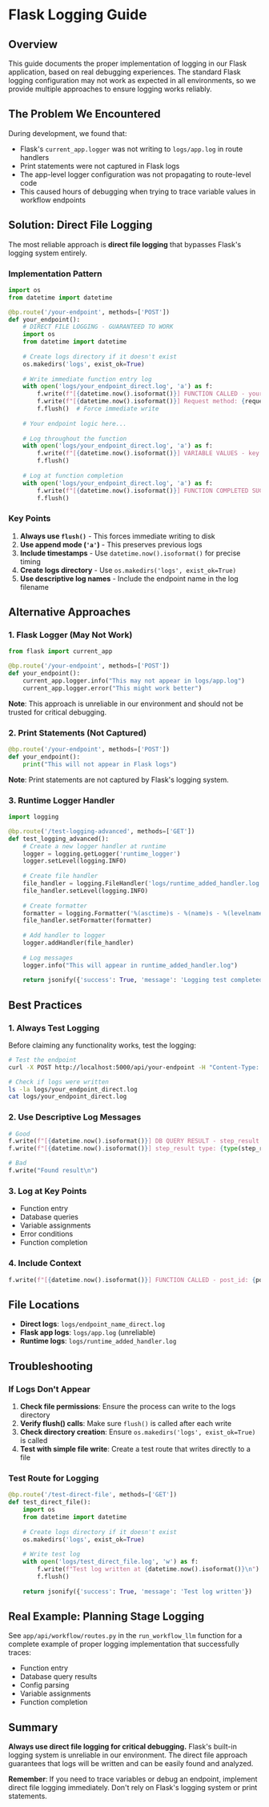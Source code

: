# Flask Logging Guide

## Overview

This guide documents the proper implementation of logging in our Flask application, based on real debugging experiences. The standard Flask logging configuration may not work as expected in all environments, so we provide multiple approaches to ensure logging works reliably.

## The Problem We Encountered

During development, we found that:
- Flask's `current_app.logger` was not writing to `logs/app.log` in route handlers
- Print statements were not captured in Flask logs
- The app-level logger configuration was not propagating to route-level code
- This caused hours of debugging when trying to trace variable values in workflow endpoints

## Solution: Direct File Logging

The most reliable approach is **direct file logging** that bypasses Flask's logging system entirely.

### Implementation Pattern

```python
import os
from datetime import datetime

@bp.route('/your-endpoint', methods=['POST'])
def your_endpoint():
    # DIRECT FILE LOGGING - GUARANTEED TO WORK
    import os
    from datetime import datetime
    
    # Create logs directory if it doesn't exist
    os.makedirs('logs', exist_ok=True)
    
    # Write immediate function entry log
    with open('logs/your_endpoint_direct.log', 'a') as f:
        f.write(f"[{datetime.now().isoformat()}] FUNCTION CALLED - your parameters\n")
        f.write(f"[{datetime.now().isoformat()}] Request method: {request.method}\n")
        f.flush()  # Force immediate write
    
    # Your endpoint logic here...
    
    # Log throughout the function
    with open('logs/your_endpoint_direct.log', 'a') as f:
        f.write(f"[{datetime.now().isoformat()}] VARIABLE VALUES - key variables\n")
        f.flush()
    
    # Log at function completion
    with open('logs/your_endpoint_direct.log', 'a') as f:
        f.write(f"[{datetime.now().isoformat()}] FUNCTION COMPLETED SUCCESSFULLY\n")
        f.flush()
```

### Key Points

1. **Always use `flush()`** - This forces immediate writing to disk
2. **Use append mode (`'a'`)** - This preserves previous logs
3. **Include timestamps** - Use `datetime.now().isoformat()` for precise timing
4. **Create logs directory** - Use `os.makedirs('logs', exist_ok=True)`
5. **Use descriptive log names** - Include the endpoint name in the log filename

## Alternative Approaches

### 1. Flask Logger (May Not Work)

```python
from flask import current_app

@bp.route('/your-endpoint', methods=['POST'])
def your_endpoint():
    current_app.logger.info("This may not appear in logs/app.log")
    current_app.logger.error("This might work better")
```

**Note**: This approach is unreliable in our environment and should not be trusted for critical debugging.

### 2. Print Statements (Not Captured)

```python
@bp.route('/your-endpoint', methods=['POST'])
def your_endpoint():
    print("This will not appear in Flask logs")
```

**Note**: Print statements are not captured by Flask's logging system.

### 3. Runtime Logger Handler

```python
import logging

@bp.route('/test-logging-advanced', methods=['GET'])
def test_logging_advanced():
    # Create a new logger handler at runtime
    logger = logging.getLogger('runtime_logger')
    logger.setLevel(logging.INFO)
    
    # Create file handler
    file_handler = logging.FileHandler('logs/runtime_added_handler.log')
    file_handler.setLevel(logging.INFO)
    
    # Create formatter
    formatter = logging.Formatter('%(asctime)s - %(name)s - %(levelname)s - %(message)s')
    file_handler.setFormatter(formatter)
    
    # Add handler to logger
    logger.addHandler(file_handler)
    
    # Log messages
    logger.info("This will appear in runtime_added_handler.log")
    
    return jsonify({'success': True, 'message': 'Logging test completed'})
```

## Best Practices

### 1. Always Test Logging

Before claiming any functionality works, test the logging:

```bash
# Test the endpoint
curl -X POST http://localhost:5000/api/your-endpoint -H "Content-Type: application/json" -d '{"test": "data"}'

# Check if logs were written
ls -la logs/your_endpoint_direct.log
cat logs/your_endpoint_direct.log
```

### 2. Use Descriptive Log Messages

```python
# Good
f.write(f"[{datetime.now().isoformat()}] DB QUERY RESULT - step_result found: {step_result is not None}\n")
f.write(f"[{datetime.now().isoformat()}] step_result type: {type(step_result)}\n")

# Bad
f.write("Found result\n")
```

### 3. Log at Key Points

- Function entry
- Database queries
- Variable assignments
- Error conditions
- Function completion

### 4. Include Context

```python
f.write(f"[{datetime.now().isoformat()}] FUNCTION CALLED - post_id: {post_id}, stage: {stage}, substage: {substage}\n")
```

## File Locations

- **Direct logs**: `logs/endpoint_name_direct.log`
- **Flask app logs**: `logs/app.log` (unreliable)
- **Runtime logs**: `logs/runtime_added_handler.log`

## Troubleshooting

### If Logs Don't Appear

1. **Check file permissions**: Ensure the process can write to the logs directory
2. **Verify flush() calls**: Make sure `flush()` is called after each write
3. **Check directory creation**: Ensure `os.makedirs('logs', exist_ok=True)` is called
4. **Test with simple file write**: Create a test route that writes directly to a file

### Test Route for Logging

```python
@bp.route('/test-direct-file', methods=['GET'])
def test_direct_file():
    import os
    from datetime import datetime
    
    # Create logs directory if it doesn't exist
    os.makedirs('logs', exist_ok=True)
    
    # Write test log
    with open('logs/test_direct_file.log', 'w') as f:
        f.write(f"Test log written at {datetime.now().isoformat()}\n")
        f.flush()
    
    return jsonify({'success': True, 'message': 'Test log written'})
```

## Real Example: Planning Stage Logging

See `app/api/workflow/routes.py` in the `run_workflow_llm` function for a complete example of proper logging implementation that successfully traces:

- Function entry
- Database query results
- Config parsing
- Variable assignments
- Function completion

## Summary

**Always use direct file logging for critical debugging.** Flask's built-in logging system is unreliable in our environment. The direct file approach guarantees that logs will be written and can be easily found and analyzed.

**Remember**: If you need to trace variables or debug an endpoint, implement direct file logging immediately. Don't rely on Flask's logging system or print statements. 